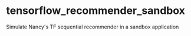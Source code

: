 # tensorflow_recommender_sandbox
Simulate Nancy's TF sequential recommender in a sandbox application
